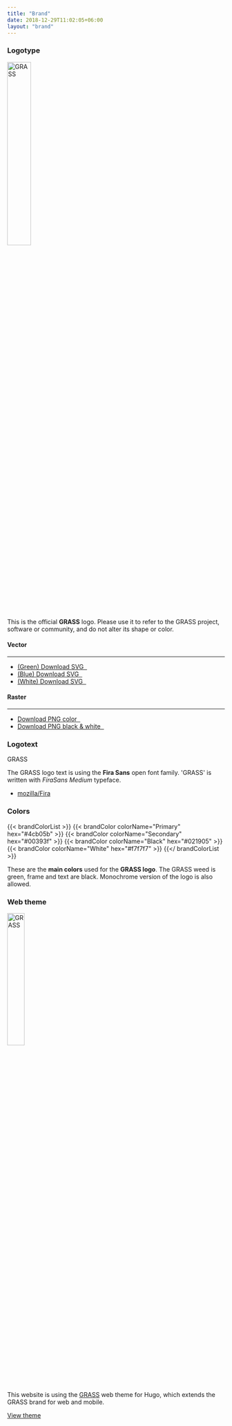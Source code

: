 ```yaml
---
title: "Brand"
date: 2018-12-29T11:02:05+06:00
layout: "brand"
---
```


### Logotype

<div class="container">
<div class="row mt-30">
<div class="col-lg-6 text-center panel">
<img src="../../images/logos/grass-green.svg" width="33%" alt="GRASS">
</div>

<div class="col-lg-6">
This is the official <b class="grass-green">GRASS</b> logo. Please use it to refer  to the GRASS project, software or community, and do not alter its shape or color.
<div class="row mt-30">
<div class="col-lg-6">
<h4>Vector</h4>
<hr>
<ul class="list-unstyled dil">
<li><a href="/images/logos/grass-green.svg"> <i class="fa fa-download"></i> (Green) Download SVG &#160; </a></li>
<li><a href="/images/logos/grass-blue.svg"> <i class="fa fa-download"></i> (Blue) Download SVG &#160; </a></li>
<li><a href="/images/logos/grass-white.svg"> <i class="fa fa-download"></i> (White) Download SVG &#160; </a></li>
</ul>
</div>

<div class="col-lg-6">
<h4>Raster</h4>
<hr>
<ul class="list-unstyled dil">
<li><a href="/images/logos/grassgis_logo_colorlogo_text_whitebg.png"><i class="fa fa-download"></i>  Download PNG color &#160; </a></li>
<li><a href="/images/logos/grassgis_logo_graylogo_text_whitebg.png"><i class="fa fa-download"></i> Download PNG black & white &#160; </a></li>
</ul>
</div>
</div>
</div>
 </div>
 </div>

### Logotext

<div class="row mt-30 mb-2">

<div class="col-lg-6 col-sm-12">
<p class="hdlg grass black-color text-center">GRASS</p>	
</div>

<div class="col-lg-6 col-sm-12">
<p>The GRASS logo text is using the <b>Fira Sans</b></a> open font family.  'GRASS' is written  with <i>FiraSans Medium</i> typeface. </p>
<ul class="list-unstyled dil">
<li><a href="https://github.com/mozilla/Fira" target="_blank"><i class="fab fa-github"></i> mozilla/Fira</a></li>
</ul>
</div>
</div>

### Colors

{{< brandColorList >}}
    {{< brandColor colorName="Primary"   hex="#4cb05b" >}}
    {{< brandColor colorName="Secondary" hex="#00393f" >}}
    {{< brandColor colorName="Black"     hex="#021905" >}}
    {{< brandColor colorName="White"     hex="#f7f7f7" >}}
{{</ brandColorList >}}

<div class="col-lg-6 col-sm-12">
    These are the <strong>main colors</strong> used for the <strong>GRASS logo</strong>.
    The GRASS weed is green, frame and text are black.
    Monochrome version of the logo is also allowed.
</div>

### Web theme

<div class="row mt-30 mb-2">

<div class="col-lg-6">
<div class="grassthm text-center overlay">
<img alt="GRASS" src="../../images/logos/grass-white.svg" width="28%">
</div>
</div>
<div class="col-lg-6">
<p>This website is using the <a class="bigr" href="/about/theme"><span class="grass-green grass">GRASS</span></a> web theme for Hugo, which extends the GRASS brand for web and mobile.</p>

<a class="btn btn-secondary" href="/about/theme">View theme</a>

</div>
</div>
